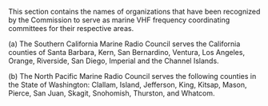 This section contains the names of organizations that have been recognized by the Commission to serve as marine VHF frequency coordinating committees for their respective areas.

(a) The Southern California Marine Radio Council serves the California counties of Santa Barbara, Kern, San Bernardino, Ventura, Los Angeles, Orange, Riverside, San Diego, Imperial and the Channel Islands.

(b) The North Pacific Marine Radio Council serves the following counties in the State of Washington: Clallam, Island, Jefferson, King, Kitsap, Mason, Pierce, San Juan, Skagit, Snohomish, Thurston, and Whatcom.


